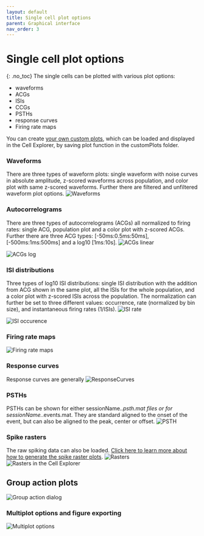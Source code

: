 ```yaml
---
layout: default
title: Single cell plot options
parent: Graphical interface
nav_order: 3
---
```

# Single cell plot options
{: .no_toc}
The single cells can be plotted with various plot options: 
* waveforms
* ACGs
* ISIs
* CCGs
* PSTHs
* response curves
* Firing rate maps

You can create [your own custom plots](https://github.com/petersenpeter/Cell-Explorer/wiki/Custom-single-cell-plots), which can be loaded and displayed in the Cell Explorer, by saving plot function in the customPlots folder.

### Waveforms
There are three types of waveform plots: single waveform with noise curves in absolute amplitude, z-scored waveforms across population, and color plot with same z-scored waveforms. Further there are filtered and unfiltered waveform plot options. 
![Waveforms](https://buzsakilab.com/wp/wp-content/uploads/2019/12/waveforms.png)

### Autocorrelograms
There are three types of autocorrelograms (ACGs) all normalized to firing rates: single ACG, population plot and a color plot with z-scored ACGs. Further there are three ACG types: [-50ms:0.5ms:50ms], [-500ms:1ms:500ms] and a log10 [1ms:10s]. 
![ACGs linear](https://buzsakilab.com/wp/wp-content/uploads/2019/12/ACGlinear.png)

![ACGs log](https://buzsakilab.com/wp/wp-content/uploads/2019/12/ACGlog.png)

### ISI distributions
Three types of log10 ISI distributions: single ISI distribution with the addition from ACG shown in the same plot, all the ISIs for the whole population, and a color plot with z-scored ISIs across the population. The normalization can further be set to three different values: occurrence, rate (normalized by bin size), and instantaneous firing rates (1/ISIs).
![ISI rate](https://buzsakilab.com/wp/wp-content/uploads/2019/12/ISIrate.png)

![ISI occurence](https://buzsakilab.com/wp/wp-content/uploads/2019/12/ISIoccurence.png)

### Firing rate maps
![Firing rate maps](https://buzsakilab.com/wp/wp-content/uploads/2019/12/firingRateMaps-1.png)

### Response curves
Response curves are generally 
![ResponseCurves](https://buzsakilab.com/wp/wp-content/uploads/2019/12/responseCurves.png)

### PSTHs
PSTHs can be shown for either sessionName.*.psth.mat files or for sessionName.*.events.mat. They are standard aligned to the onset of the event, but can also be aligned to the peak, center or offset.
![PSTH](https://buzsakilab.com/wp/wp-content/uploads/2019/12/psth_ripples.png)

### Spike rasters
The raw spiking data can also be loaded. [Click here to learn more about how to generate the spike raster plots](https://github.com/petersenpeter/Cell-Explorer/wiki/Spike-and-event-data).
![Rasters](https://buzsakilab.com/wp/wp-content/uploads/2019/12/spikeRaster.png)
![Rasters in the Cell Explorer](https://buzsakilab.com/wp/wp-content/uploads/2019/12/spikeRasterCellExplorer.png)

## Group action plots
![Group action dialog](https://buzsakilab.com/wp/wp-content/uploads/2019/12/Cell-Explorer-group-action-dialog.png)
### Multiplot options and figure exporting
![Multiplot options](https://buzsakilab.com/wp/wp-content/uploads/2019/12/Cell-Explorer-group-action-multiplot-dialog.png)
